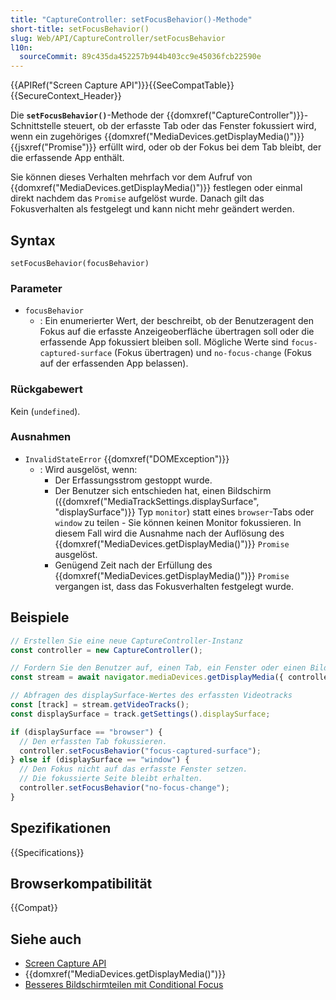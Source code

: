 ```yaml
---
title: "CaptureController: setFocusBehavior()-Methode"
short-title: setFocusBehavior()
slug: Web/API/CaptureController/setFocusBehavior
l10n:
  sourceCommit: 89c435da452257b944b403cc9e45036fcb22590e
---
```


{{APIRef("Screen Capture API")}}{{SeeCompatTable}}{{SecureContext_Header}}

Die **`setFocusBehavior()`**-Methode der {{domxref("CaptureController")}}-Schnittstelle steuert, ob der erfasste Tab oder das Fenster fokussiert wird, wenn ein zugehöriges {{domxref("MediaDevices.getDisplayMedia()")}} {{jsxref("Promise")}} erfüllt wird, oder ob der Fokus bei dem Tab bleibt, der die erfassende App enthält.

Sie können dieses Verhalten mehrfach vor dem Aufruf von {{domxref("MediaDevices.getDisplayMedia()")}} festlegen oder einmal direkt nachdem das `Promise` aufgelöst wurde. Danach gilt das Fokusverhalten als festgelegt und kann nicht mehr geändert werden.

## Syntax

```js-nolint
setFocusBehavior(focusBehavior)
```

### Parameter

- `focusBehavior`
  - : Ein enumerierter Wert, der beschreibt, ob der Benutzeragent den Fokus auf die erfasste Anzeigeoberfläche übertragen soll oder die erfassende App fokussiert bleiben soll. Mögliche Werte sind `focus-captured-surface` (Fokus übertragen) und `no-focus-change` (Fokus auf der erfassenden App belassen).

### Rückgabewert

Kein (`undefined`).

### Ausnahmen

- `InvalidStateError` {{domxref("DOMException")}}
  - : Wird ausgelöst, wenn:
    - Der Erfassungsstrom gestoppt wurde.
    - Der Benutzer sich entschieden hat, einen Bildschirm ({{domxref("MediaTrackSettings.displaySurface", "displaySurface")}} Typ `monitor`) statt eines `browser`-Tabs oder `window` zu teilen - Sie können keinen Monitor fokussieren. In diesem Fall wird die Ausnahme nach der Auflösung des {{domxref("MediaDevices.getDisplayMedia()")}} `Promise` ausgelöst.
    - Genügend Zeit nach der Erfüllung des {{domxref("MediaDevices.getDisplayMedia()")}} `Promise` vergangen ist, dass das Fokusverhalten festgelegt wurde.

## Beispiele

```js
// Erstellen Sie eine neue CaptureController-Instanz
const controller = new CaptureController();

// Fordern Sie den Benutzer auf, einen Tab, ein Fenster oder einen Bildschirm zu teilen.
const stream = await navigator.mediaDevices.getDisplayMedia({ controller });

// Abfragen des displaySurface-Wertes des erfassten Videotracks
const [track] = stream.getVideoTracks();
const displaySurface = track.getSettings().displaySurface;

if (displaySurface == "browser") {
  // Den erfassten Tab fokussieren.
  controller.setFocusBehavior("focus-captured-surface");
} else if (displaySurface == "window") {
  // Den Fokus nicht auf das erfasste Fenster setzen.
  // Die fokussierte Seite bleibt erhalten.
  controller.setFocusBehavior("no-focus-change");
}
```

## Spezifikationen

{{Specifications}}

## Browserkompatibilität

{{Compat}}

## Siehe auch

- [Screen Capture API](/de/docs/Web/API/Screen_Capture_API)
- {{domxref("MediaDevices.getDisplayMedia()")}}
- [Besseres Bildschirmteilen mit Conditional Focus](https://developer.chrome.com/docs/web-platform/conditional-focus/)
